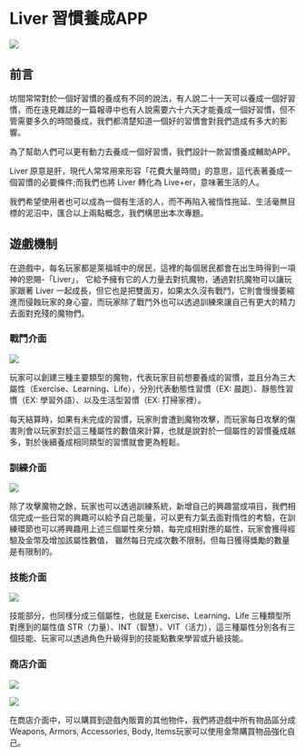 # Liver 習慣養成APP

![](https://i.imgur.com/syJA1I5.gif)

## 前言

坊間常常對於一個好習慣的養成有不同的說法，有人說二十一天可以養成一個好習慣，而在遠見雜誌的一篇報導中也有人說需要六十六天才能養成一個好習慣，但不管需要多久的時間養成，我們都清楚知道一個好的習慣會對我們造成有多大的影響。

為了幫助人們可以更有動力去養成一個好習慣，我們設計一款習慣養成輔助APP。

Liver 原意是肝，現代人常常用來形容「花費大量時間」的意思，這代表著養成一個習慣的必要條件;而我們也將 Liver 轉化為 Live+er，意味著生活的人。

我們希望使用者也可以成為一個有生活的人，而不再陷入被惰性拖延、生活毫無目標的泥沼中，匯合以上兩點概念，我們構思出本次專題。

## 遊戲機制

在遊戲中，每名玩家都是萊福城中的居民，這裡的每個居民都會在出生時得到一項神的恩賜-「Liver」， 它給予擁有它的人力量去對抗魔物，通過對抗魔物可以讓玩家跟著 Liver 一起成長，但它也是把雙面刃，如果太久沒有戰鬥，它則會慢慢萎縮進而侵蝕玩家的身心靈，而玩家除了戰鬥外也可以透過訓練來讓自己有更大的精力去面對兇殘的魔物們。

### 戰鬥介面

![](https://i.imgur.com/J880k7o.png)

玩家可以創建三種主要類型的魔物，代表玩家目前想要養成的習慣，並且分為三大屬性（Exercise、Learning、Life），分別代表動態性習慣（EX: 晨跑）、靜態性習慣（EX: 學習外語）、以及生活型習慣（EX: 打掃家裡）。

每天結算時，如果有未完成的習慣，玩家則會遭到魔物攻擊，而玩家每日攻擊的傷害則會以玩家對於這三種屬性的數值來計算，也就是說對於一個屬性的習慣養成越多，對於後續養成相同類型的習慣就會更為輕鬆。

### 訓練介面

![](https://i.imgur.com/tVVJVJD.png)

除了攻擊魔物之餘，玩家也可以透過訓練系統，新增自己的興趣當成項目，我們相信完成一些日常的興趣可以給予自己能量，可以更有力氣去面對惰性的考驗，在訓練環節也可以將興趣用上述三個屬性來分類，每完成相對應的屬性，玩家會獲得經驗及金幣及增加該屬性數值， 雖然每日完成次數不限制，但每日獲得獎勵的數量是有限制的。

### 技能介面

![](https://i.imgur.com/CDTlH8q.png)

技能部分，也同樣分成三個屬性，也就是 Exercise、Learning、Life 三種類型所對應到的屬性值 STR（力量）、INT（智慧）、VIT（活力），這三種屬性分別各有三個技能、玩家可以透過角色升級得到的技能點數來學習或升級技能。

### 商店介面

![](https://i.imgur.com/HQA3DJt.png)

![](https://i.imgur.com/WuTJ7ZZ.png)

在商店介面中，可以購買到遊戲內販賣的其他物件，我們將遊戲中所有物品區分成Weapons, Armors, Accessories, Body, Items玩家可以使用金幣購買物品強化自己。




